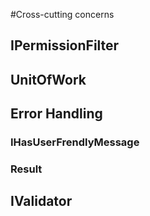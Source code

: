 #Cross-cutting concerns
## IPermissionFilter
## UnitOfWork
## Error Handling
### IHasUserFrendlyMessage
### Result

## IValidator